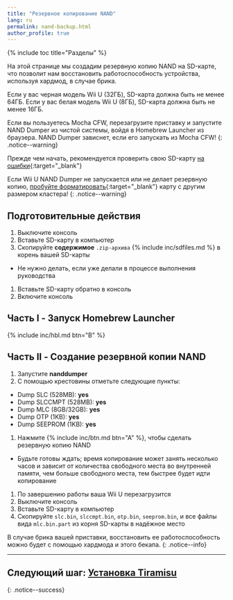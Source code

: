 ```yaml
---
title: "Резервное копирование NAND"
lang: ru
permalink: nand-backup.html
author_profile: true
---
```


{% include toc title="Разделы" %}

На этой странице мы создадим резервную копию NAND на SD-карте, что позволит нам восстановить работоспособность устройства, используя хардмод, в случае брика.

Если у вас черная модель Wii U (32ГБ), SD-карта должна быть не менее 64ГБ. Если у вас белая модель Wii U (8ГБ), SD-карта должна быть не менее 16ГБ.

Если вы пользуетесь Mocha CFW, перезагрузите приставку и запустите NAND Dumper из чистой системы, войдя в Homebrew Launcher из браузера. NAND Dumper зависнет, если его запускать из Mocha CFW! 
{: .notice--warning}

Прежде чем начать, рекомендуется проверить свою SD-карту [на ошибки](https://customfw.xyz/test_sd){:target="_blank"}

Если Wii U NAND Dumper не запускается или не делает резервную копию, [пробуйте форматировать](https://customfw.xyz/format_sd){:target="_blank"} карту с другим размером кластера!
{: .notice--warning}

## Подготовительные действия

1. Выключите консоль
1. Вставьте SD-карту в компьютер
1. Скопируйте **содержимое** `.zip-архива` {% include inc/sdfiles.md %} в корень вашей SD-карты
  * Не нужно делать, если уже делали в процессе выполнения руководства
1. Вставьте SD-карту обратно в консоль
1. Включите консоль

## Часть I - Запуск Homebrew Launcher

{% include inc/hbl.md btn="B" %}

## Часть II - Создание резервной копии NAND

1. Запустите **nanddumper**
1. С помощью крестовины отметьте следующие пункты:
  + Dump SLC (528MB): **yes**
  + Dump SLCCMPT (528MB): **yes**
  + Dump MLC (8GB/32GB): **yes**
  + Dump OTP (1KB): **yes**
  + Dump SEEPROM (1KB): **yes**
1. Нажмите {% include inc/btn.md btn="A" %}, чтобы сделать резервную копию NAND
  + Будьте готовы ждать; время копирование может занять несколько часов и зависит от количества свободного места во внутренней памяти, чем больше свободного места, тем быстрее будет идти копирование
1. По завершению работы ваша Wii U перезагрузится
1. Выключите консоль
1. Вставьте SD-карту в компьютер
1. Скопируйте `slc.bin`, `slccmpt.bin`, `otp.bin`, `seeprom.bin`, и все файлы вида `mlc.bin.part` из корня SD-карты в надёжное место

В случае брика вашей приставки, восстановить ее работоспособность можно будет с помощью хардмода и этого бекапа.
{: .notice--info}

___

## Следующий шаг: [Установка Tiramisu](tiramisu)
{: .notice--success}